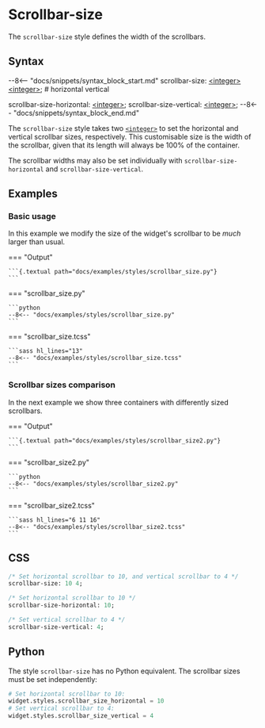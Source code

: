 # Scrollbar-size

The `scrollbar-size` style defines the width of the scrollbars.

## Syntax

--8<-- "docs/snippets/syntax_block_start.md"
scrollbar-size: <a href="../../css_types/integer">&lt;integer&gt;</a> <a href="../../css_types/integer">&lt;integer&gt;</a>;
              # horizontal vertical

scrollbar-size-horizontal: <a href="../../css_types/integer">&lt;integer&gt;</a>;
scrollbar-size-vertical: <a href="../../css_types/integer">&lt;integer&gt;</a>;
--8<-- "docs/snippets/syntax_block_end.md"

The `scrollbar-size` style takes two [`<integer>`](../css_types/integer.md) to set the horizontal and vertical scrollbar sizes, respectively.
This customisable size is the width of the scrollbar, given that its length will always be 100% of the container.

The scrollbar widths may also be set individually with `scrollbar-size-horizontal` and `scrollbar-size-vertical`.

## Examples

### Basic usage

In this example we modify the size of the widget's scrollbar to be _much_ larger than usual.

=== "Output"

    ```{.textual path="docs/examples/styles/scrollbar_size.py"}
    ```

=== "scrollbar_size.py"

    ```python
    --8<-- "docs/examples/styles/scrollbar_size.py"
    ```

=== "scrollbar_size.tcss"

    ```sass hl_lines="13"
    --8<-- "docs/examples/styles/scrollbar_size.tcss"
    ```

### Scrollbar sizes comparison

In the next example we show three containers with differently sized scrollbars.

=== "Output"

    ```{.textual path="docs/examples/styles/scrollbar_size2.py"}
    ```

=== "scrollbar_size2.py"

    ```python
    --8<-- "docs/examples/styles/scrollbar_size2.py"
    ```

=== "scrollbar_size2.tcss"

    ```sass hl_lines="6 11 16"
    --8<-- "docs/examples/styles/scrollbar_size2.tcss"
    ```

## CSS

```sass
/* Set horizontal scrollbar to 10, and vertical scrollbar to 4 */
scrollbar-size: 10 4;

/* Set horizontal scrollbar to 10 */
scrollbar-size-horizontal: 10;

/* Set vertical scrollbar to 4 */
scrollbar-size-vertical: 4;
```

## Python

The style `scrollbar-size` has no Python equivalent.
The scrollbar sizes must be set independently:

```py
# Set horizontal scrollbar to 10:
widget.styles.scrollbar_size_horizontal = 10
# Set vertical scrollbar to 4:
widget.styles.scrollbar_size_vertical = 4
```
